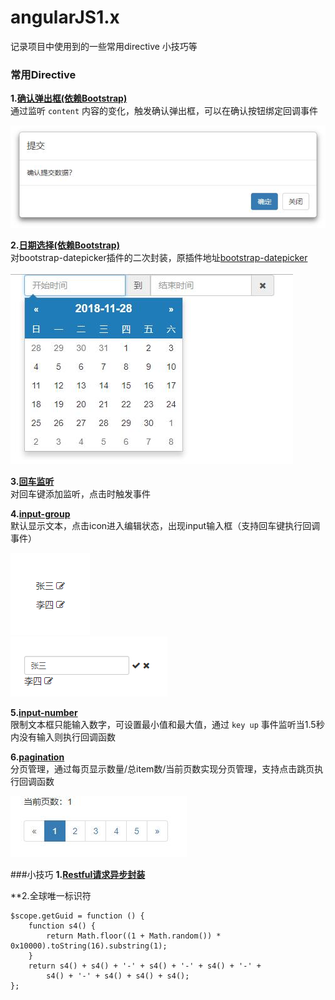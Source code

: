 # angularJS1.x
记录项目中使用到的一些常用directive 小技巧等

### 常用Directive
**1.[确认弹出框(依赖Bootstrap)](demo/directive/confirm-modal.html)**  
通过监听 `content` 内容的变化，触发确认弹出框，可以在确认按钮绑定回调事件  

![confirm-modal](directive/confirm-modal/img/confirm-modal.jpg)

**2.[日期选择(依赖Bootstrap)](demo/directive/date-time-picker.html)**  
对bootstrap-datepicker插件的二次封装，原插件地址[bootstrap-datepicker](https://github.com/uxsolutions/bootstrap-datepicker)  
  
![dateTimePicker](directive/date-picker/img/date-picker.jpg)

**3.[回车监听](demo/directive/enter-click.html)**  
对回车键添加监听，点击时触发事件  
  
**4.[input-group](demo/directive/input-group.html)**  
默认显示文本，点击icon进入编辑状态，出现input输入框（支持回车键执行回调事件）  
  
![input-group](directive/input-group/img/input-group.png)  
![input-group-edit](directive/input-group/img/input-group-edit.png)  

**5.[input-number](demo/directive/input-number.html)**  
限制文本框只能输入数字，可设置最小值和最大值，通过 `key up` 事件监听当1.5秒内没有输入则执行回调函数
  
**6.[pagination](demo/directive/pagination.html)**  
分页管理，通过每页显示数量/总item数/当前页数实现分页管理，支持点击跳页执行回调函数

![pagination](directive/pagination/img/pagination.jpg)  

###小技巧
**1.[Restful请求异步封装](demo/asynRestful.js)**

**2.全球唯一标识符
```
$scope.getGuid = function () {
    function s4() {
        return Math.floor((1 + Math.random()) * 0x10000).toString(16).substring(1);
    }
    return s4() + s4() + '-' + s4() + '-' + s4() + '-' +
        s4() + '-' + s4() + s4() + s4();
};
```
